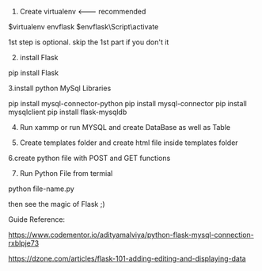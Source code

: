1. Create virtualenv <--- recommended

$virtualenv envflask
$envflask\Script\activate

1st step is optional. skip the 1st part if you don't it

2. install Flask

pip install Flask

3.install python MySql Libraries

pip install mysql-connector-python
pip install mysql-connector
pip install mysqlclient
pip install flask-mysqldb

4. Run xammp or run MYSQL and create DataBase as well as Table

5. Create templates folder and create html file inside templates folder

6.create python file with POST and GET functions

7. Run Python File from termial

python file-name.py

then see the magic of Flask ;)

Guide Reference:

https://www.codementor.io/adityamalviya/python-flask-mysql-connection-rxblpje73

https://dzone.com/articles/flask-101-adding-editing-and-displaying-data
